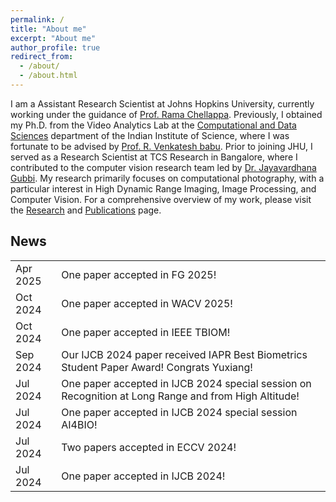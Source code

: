 ```yaml
---
permalink: /
title: "About me"
excerpt: "About me"
author_profile: true
redirect_from: 
  - /about/
  - /about.html
---
```


I am a Assistant Research Scientist at Johns Hopkins University, currently working under the guidance of [Prof. Rama Chellappa](https://engineering.jhu.edu/ece/faculty/rama-chellappa/). Previously, I obtained my Ph.D. from the Video Analytics Lab at the [Computational and Data Sciences](http://cds.iisc.ac.in/) department of the Indian Institute of Science, where I was fortunate to be advised by [Prof. R. Venkatesh babu](http://cds.iisc.ac.in/faculty/venky/). Prior to joining JHU, I served as a Research Scientist at TCS Research in Bangalore, where I contributed to the computer vision research team led by [Dr. Jayavardhana Gubbi](https://scholar.google.com.au/citations?user=Ec2g4ewAAAAJ&hl=en). My research primarily focuses on computational photography, with a particular interest in High Dynamic Range Imaging, Image Processing, and Computer Vision. For a comprehensive overview of my work, please visit the [Research](portfolio/) and [Publications](publications/) page.

<!-- 
* <font size = "3"> [April 2025] One paper accepted in FG 2025! </font>
* <font size = "3"> [October 2024] One paper accepted in WACV 2025! </font>
* <font size = "3"> [October 2024] One paper accepted in IEEE TBIOM! </font>
* <font size = "3"> [September 2024] Our IJCB 2024 paper received IAPR Best Biometrics Student Paper Award! Congrats Yuxiang! </font>
* <font size = "3"> [July 2024] One paper accepted in IJCB 2024 special session on Recognition at Long Range and from High Altitude! </font>
* <font size = "3"> [July 2024] One paper accepted in IJCB 2024 special session AI4BIO! </font>
* <font size = "3"> [July 2024] Two papers accepted in ECCV 2024! </font>
* <font size = "3"> [June 2024] One paper accepted in IJCB 2024! </font> 
-->
## News
<div class="news-box">
  <table class="news-box table">
    <tr>
      <td class="date">Apr 2025</td>
      <td class="item">One paper accepted in FG 2025!</td>
    </tr>
    <tr>
      <td class="date">Oct 2024</td>
      <td class="item">One paper accepted in WACV 2025!</td>
    </tr>
    <tr>
      <td class="date">Oct 2024</td>
      <td class="item">One paper accepted in IEEE TBIOM!</td>
    </tr>
    <tr>
      <td class="date">Sep 2024</td>
      <td class="item">Our IJCB 2024 paper received IAPR Best Biometrics Student Paper Award! Congrats Yuxiang!</td>
    </tr>
    <tr>
      <td class="date">Jul 2024</td>
      <td class="item">One paper accepted in IJCB 2024 special session on Recognition at Long Range and from High Altitude!</td>
    </tr>
    <tr>
      <td class="date">Jul 2024</td>
      <td class="item">One paper accepted in IJCB 2024 special session AI4BIO!</td>
    </tr>
    <tr>
      <td class="date">Jul 2024</td>
      <td class="item">Two papers accepted in ECCV 2024!</td>
    </tr>
    <tr>
      <td class="date">Jul 2024</td>
      <td class="item">One paper accepted in IJCB 2024!</td>
    </tr>
    <!-- …and so on… -->
  </table>
</div>


<!-- This is a comment 
[comment]: # * <font size = "3"> [October 2022] One paper accepted in ICVGIP 2022! </font> [April 2025] One paper accepted in FG 2025!
[comment]: # * <font size = "3"> [July 2022] Joined JHU as Postdoc. </font>
[comment]: # * <font size = "3"> [May 2022] Delivered guest lecture at IIT Jammu. </font>
[comment]: # * <font size = "3"> [April 2022] Delivered lecture at NIT Patna. </font>
[comment]: # * <font size = "3"> [April 2022] Two papers were accepted in IGARSS 2022!! </font>
-->
